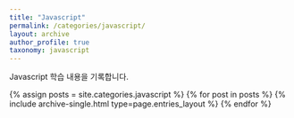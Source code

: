 ```yaml
---
title: "Javascript"
permalink: /categories/javascript/
layout: archive
author_profile: true
taxonomy: javascript
---
```


Javascript 학습 내용을 기록합니다.

{% assign posts = site.categories.javascript %}
{% for post in posts %} {% include archive-single.html type=page.entries_layout %} {% endfor %}
